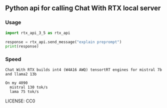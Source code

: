 ## Python api for calling Chat With RTX local server

### Usage
```python
import rtx_api_3_5 as rtx_api

response = rtx_api.send_message("explain preprompt")
print(response)
```


### Speed
```
Chat With RTX builds int4 (W4A16 AWQ) tensortRT engines for mistral 7b and llama2 13b

On my 4090
  mistral 130 tok/s
  lama 75 tok/s
```


LICENSE: CC0
